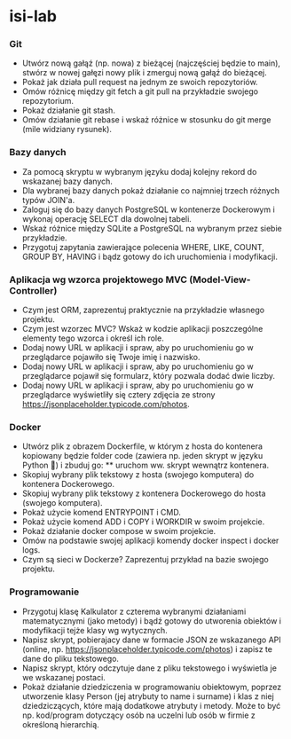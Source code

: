 # isi-lab

###  Git

* Utwórz nową gałąź (np. nowa) z bieżącej (najczęściej będzie to main), stwórz w nowej gałęzi nowy plik i zmerguj nową gałąź do bieżącej.
* Pokaż jak działa pull request na jednym ze swoich repozytoriów.
* Omów różnicę między git fetch a git pull na przykładzie swojego repozytorium.
* Pokaż działanie git stash.
* Omów działanie git rebase i wskaż różnice w stosunku do git merge (mile widziany rysunek).
  
### Bazy danych

* Za pomocą skryptu w wybranym języku dodaj kolejny rekord do wskazanej bazy danych.
* Dla wybranej bazy danych pokaż działanie co najmniej trzech różnych typów JOIN'a.
* Zaloguj się do bazy danych PostgreSQL w kontenerze Dockerowym i wykonaj operację SELECT dla dowolnej tabeli.
* Wskaż różnice między SQLite a PostgreSQL na wybranym przez siebie przykładzie.
* Przygotuj zapytania zawierające polecenia WHERE, LIKE, COUNT, GROUP BY, HAVING i bądz gotowy do ich uruchomienia i modyfikacji.
  
### Aplikacja wg wzorca projektowego MVC (Model-View-Controller)

* Czym jest ORM, zaprezentuj praktycznie na przykładzie własnego projektu.
* Czym jest wzorzec MVC? Wskaż w kodzie aplikacji poszczególne elementy tego wzorca i określ ich role.
* Dodaj nowy URL w aplikacji i spraw, aby po uruchomieniu go w przeglądarce pojawiło się Twoje imię i nazwisko.
* Dodaj nowy URL w aplikacji i spraw, aby po uruchomieniu go w przeglądarce pojawił się formularz, który pozwala dodać dwie liczby.
* Dodaj nowy URL w aplikacji i spraw, aby po uruchomieniu go w przeglądarce wyświetliły się cztery zdjęcia ze strony https://jsonplaceholder.typicode.com/photos.
  
### Docker

* Utwórz plik z obrazem Dockerfile, w którym z hosta do kontenera kopiowany będzie folder code (zawiera np. jeden skrypt w języku Python 🐍) i zbuduj go:
** uruchom ww. skrypt wewnątrz kontenera.
* Skopiuj wybrany plik tekstowy z hosta (swojego komputera) do kontenera Dockerowego.
* Skopiuj wybrany plik tekstowy z kontenera Dockerowego do hosta (swojego komputera).
* Pokaż użycie komend ENTRYPOINT i CMD.
* Pokaż użycie komend ADD i COPY i WORKDIR w swoim projekcie.
* Pokaż działanie docker compose w swoim projekcie.
* Omów na podstawie swojej aplikacji komendy docker inspect i docker logs.
* Czym są sieci w Dockerze? Zaprezentuj przykład na bazie swojego projektu.
  
### Programowanie

* Przygotuj klasę Kalkulator z czterema wybranymi działaniami matematycznymi (jako metody) i bądź gotowy do utworenia obiektów i modyfikacji tejże klasy wg wytycznych.
* Napisz skrypt, pobierajacy dane w formacie JSON ze wskazanego API (online, np. https://jsonplaceholder.typicode.com/photos) i zapisz te dane do pliku tekstowego.
* Napisz skrypt, który odczytuje dane z pliku tekstowego i wyświetla je we wskazanej postaci.
* Pokaż działanie dziedziczenia w programowaniu obiektowym, poprzez utworzenie klasy Person (jej atrybuty to name i surname) i klas z niej dziedziczących, które mają dodatkowe atrybuty i metody. Może to być np. kod/program dotyczący osób na uczelni lub osób w firmie z określoną hierarchią.
